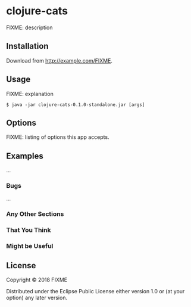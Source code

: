 # clojure-cats

FIXME: description

## Installation

Download from http://example.com/FIXME.

## Usage

FIXME: explanation

    $ java -jar clojure-cats-0.1.0-standalone.jar [args]

## Options

FIXME: listing of options this app accepts.

## Examples

...

### Bugs

...

### Any Other Sections
### That You Think
### Might be Useful

## License

Copyright © 2018 FIXME

Distributed under the Eclipse Public License either version 1.0 or (at
your option) any later version.

